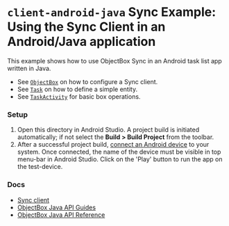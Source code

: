 # `client-android-java` Sync Example: Using the Sync Client in an Android/Java application

This example shows how to use ObjectBox Sync in an Android task list app written in Java.

- See [`ObjectBox`](app/src/main/java/io/objectbox/example/sync/ObjectBox.java) on how to configure a Sync client.
- See [`Task`](app/src/main/java/io/objectbox/example/sync/Task.java) on how to define a simple entity.
- See [`TaskActivity`](app/src/main/java/io/objectbox/example/sync/TasksActivity.java) for basic box operations.

### Setup

1. Open this directory in Android Studio. A project build is initiated automatically; if not select the **Build > Build Project** from the toolbar.
2. After a successful project build, [connect an Android device](https://developer.android.com/studio/run/device) to your system. Once connected, the name of the device must be visible in top menu-bar in Android Studio. Click on the 'Play' button to run the app on the test-device.

### Docs

- [Sync client](https://sync.objectbox.io/sync-client)
- [ObjectBox Java API Guides](https://docs.objectbox.io/getting-started)
- [ObjectBox Java API Reference](https://objectbox.io/docfiles/java/current/)